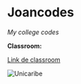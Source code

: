 # Joancodes
*My college codes*

**Classroom:**

[Link de classroom](https://classroom.google.com/)

![Unicaribe](https://github.com/user-attachments/assets/88f6a496-2265-4301-8e55-fd4d073d0f72)
